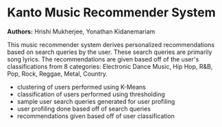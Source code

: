 # Kanto Music Recommender System
**Authors:** Hrishi Mukherjee, Yonathan Kidanemariam

This music recommender system derives personalized recommendations based on search queries by the user. 
These search queries are primarily song lyrics. 
The recommendations are given based off of the user's classifications from 8 categories: 
Electronic Dance Music, Hip Hop, R&B, Pop, Rock, Reggae, Metal, Country.

-	clustering of users performed using K-Means
-	classification of users performed using thresholding
-	sample user search queries generated for user profiling
-	user profiling done based off of search queries
-	recommendations given based off of user classification
